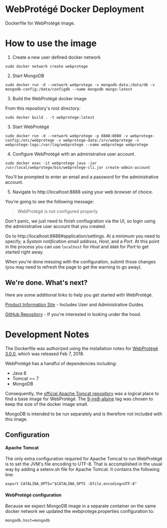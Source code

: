 # WebProtégé Docker Deployment
Dockerfile for WebProtégé image.

# How to use the image

1. Create a new user defined docker network

```
sudo docker network create webprotege
```

2. Start MongoDB

```
sudo docker run -d --network webprotege -v mongodb-data:/data/db -v mongodb-config:/data/configdb --name mongodb mongo:latest
```

3. Build the WebProtégé docker image

From this repository's root directory:
```
sudo docker build . -t webprotege:latest
```

3. Start WebProtégé

```
sudo docker run -d --network webprotege -p 8888:8080 -v webprotege-config:/etc/webprotege -v webprotege-data:/srv/webprotege -v webprotege-logs:/var/log/webprotege --name webprotege webprotege
```

4. Configure WebProtégé with an administrative user account.

```
sudo docker exec -it webprotege java -jar /usr/local/webprotege/bin/webprotege-cli.jar create-admin-account
```

You'll be prompted to enter an email and a password for the administrative account.

5. Navigate to http://localhost:8888 using your web browser of choice.


You're going to see the following message:

> WebProtégé is not configured properly

Don't panic, we just need to finish confiugration via the UI, so login using the administrative user account that you created.

Go to http://localhost:8888#application/settings. At a minimum you need to specify; a *System notification email address*, *Host*, and a *Port*. At this point in the process you can use `localhost` for *Host* and `8888` for *Port* to get started right away.

When you're done messing with the configuration, submit those changes (you may need to refresh the page to get the warning to go away).

## We're done. What's next?

Here are some additional links to help you get started with WebProtégé.

[Product Information Site](https://protege.stanford.edu/products.php) - Includes User and Administrative Guides.

[GitHub Repository](https://github.com/protegeproject/webprotege) - If you're interested in looking under the hood.

# Development Notes

The Dockerfile was authorized using the installation notes for [WebProtégé 3.0.0](https://github.com/protegeproject/webprotege/wiki/WebProt%C3%A9g%C3%A9-3.0.0-Installation), which was released Feb 7, 2018.  


WebProtégé has a handful of dependencies including:

* Java 8
* Tomcat >= 7
* MongoDB


Consequently, the [official Apache Tomcat repository](https://hub.docker.com/r/library/tomcat/) was a logical place to find a base image for WebProtégé. The [9-jre8-alpine](https://hub.docker.com/r/library/tomcat/tags/) tag was chosen to keep the size of the docker image small.

MongoDB is intended to be run separately and is therefore not included with this image.

## Configuration

#### Apache Tomcat

The only extra configuration required for Apache Tomcat to run WebProtégé is
to set the JVM's file encoding to UTF-8. That is accomplished in the usual way by adding a setenv.sh file for Apache Tomcat. It contains the following line:

```
export CATALINA_OPTS="$CATALINA_OPTS -Dfile.encoding=UTF-8"
```

#### WebProtégé configuration

Because we expect MongoDB image in a separate container on the same docker network we updated the webprotege.properties configuration to:

```
mongodb.host=mongodb
```  
